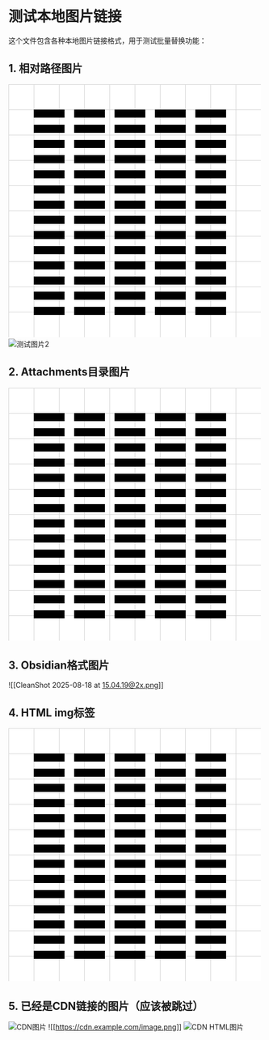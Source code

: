 # 测试本地图片链接

这个文件包含各种本地图片链接格式，用于测试批量替换功能：

## 1. 相对路径图片
![测试图片1](./test-image.png)
![测试图片2](images/sample.jpg)

## 2. Attachments目录图片
![附件图片](attachments/test-image.png)

## 3. Obsidian格式图片
![[CleanShot 2025-08-18 at 15.04.19@2x.png]]

## 4. HTML img标签
<img src="./test-image.png" alt="HTML图片">

## 5. 已经是CDN链接的图片（应该被跳过）
![CDN图片](https://imagedelivery.net/placeholder/obsidian-CleanShot)
![[https://cdn.example.com/image.png]]
<img src="https://example.com/image.jpg" alt="CDN HTML图片">